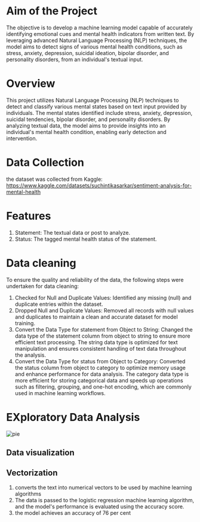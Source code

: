 # Aim of the Project
The objective is to develop a machine learning model capable of accurately identifying emotional cues and mental health indicators from written text. By leveraging advanced Natural Language Processing (NLP) techniques, the model aims to detect signs of various mental health conditions, such as stress, anxiety, depression, suicidal ideation, bipolar disorder, and personality disorders, from an individual's textual input.
# Overview
This project utilizes Natural Language Processing (NLP) techniques to detect and classify various mental states based on text input provided by individuals. The mental states identified include stress, anxiety, depression, suicidal tendencies, bipolar disorder, and personality disorders. By analyzing textual data, the model aims to provide insights into an individual's mental health condition, enabling early detection and intervention.
# Data Collection
the dataset was collected from Kaggle: https://www.kaggle.com/datasets/suchintikasarkar/sentiment-analysis-for-mental-health
# Features
1. Statement: The textual data or post to analyze.
2. Status: The tagged mental health status of the statement.
# Data cleaning
To ensure the quality and reliability of the data, the following steps were undertaken for data cleaning:
1. Checked for Null and Duplicate Values: Identified any missing (null) and duplicate entries within the dataset.
2. Dropped Null and Duplicate Values: Removed all records with null values and duplicates to maintain a clean and accurate     dataset for model training.
3. Convert the Data Type for statement from Object to String:
Changed the data type of the statement column from object to string to ensure more efficient text processing. The string data type is optimized for text manipulation and ensures consistent handling of text data throughout the analysis.
4. Convert the Data Type for status from Object to Category:
Converted the status column from object to category to optimize memory usage and enhance performance for data analysis. The category data type is more efficient for storing categorical data and speeds up operations such as filtering, grouping, and one-hot encoding, which are commonly used in machine learning workflows.

# EXploratory Data Analysis

![pie](https://github.com/user-attachments/assets/84f417a2-df0e-4b2a-b578-e33b56313663)

## Data visualization
## Vectorization
1. converts the text into numerical vectors to be used by machine learning algorithms
2. The data is passed to the logistic regression machine learning algorithm, and the model's performance is evaluated using the accuracy score.
3. the model achieves an accuracy of 76 per cent
